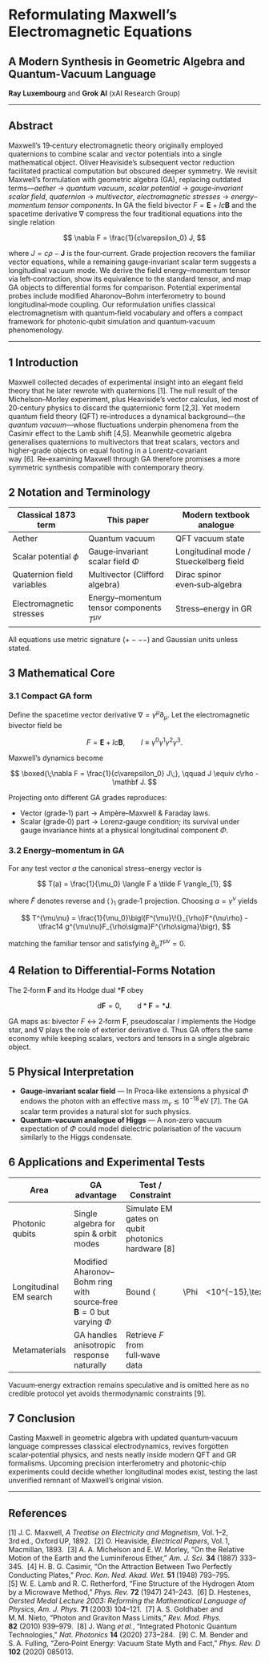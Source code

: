 # Reformulating Maxwell’s Electromagnetic Equations 

## A Modern Synthesis in Geometric Algebra and Quantum‑Vacuum Language 

**Ray Luxembourg** and **Grok AI** (xAI Research Group) 

---

## Abstract 

Maxwell’s 19‑century electromagnetic theory originally employed quaternions to combine scalar and vector potentials into a single mathematical object. Oliver Heaviside’s subsequent vector reduction facilitated practical computation but obscured deeper symmetry. We revisit Maxwell’s formulation with geometric algebra (GA), replacing outdated terms—*aether* → *quantum vacuum*, *scalar potential* → *gauge‑invariant scalar field*, *quaternion* → *multivector*, *electromagnetic stresses* → *energy–momentum tensor components*. In GA the field bivector $F = \mathbf E + I c \mathbf B$ and the spacetime derivative $\nabla$ compress the four traditional equations into the single relation

$$
\nabla F = \frac{1}{c\varepsilon_0}
J,
$$

where $J = c\rho - \mathbf J$ is the four‑current. Grade projection recovers the familiar vector equations, while a remaining gauge‑invariant scalar term suggests a longitudinal vacuum mode. We derive the field energy–momentum tensor via left‑contraction, show its equivalence to the standard tensor, and map GA objects to differential forms for comparison. Potential experimental probes include modified Aharonov–Bohm interferometry to bound longitudinal‑mode coupling. Our reformulation unifies classical electromagnetism with quantum‑field vocabulary and offers a compact framework for photonic‑qubit simulation and quantum‑vacuum phenomenology.

---

## 1 Introduction 

Maxwell collected decades of experimental insight into an elegant field theory that he later rewrote with quaternions \[1]. The null result of the Michelson–Morley experiment, plus Heaviside’s vector calculus, led most of 20‑century physics to discard the quaternionic form \[2,3]. Yet modern quantum field theory (QFT) re‑introduces a dynamical background—the *quantum vacuum*—whose fluctuations underpin phenomena from the Casimir effect to the Lamb shift \[4,5]. Meanwhile geometric algebra generalises quaternions to multivectors that treat scalars, vectors and higher‑grade objects on equal footing in a Lorentz‑covariant way \[6]. Re‑examining Maxwell through GA therefore promises a more symmetric synthesis compatible with contemporary theory.

## 2 Notation and Terminology 

| Classical 1873 term        | This paper                                     | Modern textbook analogue               |
| -------------------------- | ---------------------------------------------- | -------------------------------------- |
| Aether                     | Quantum vacuum                                 | QFT vacuum state                       |
| Scalar potential $\phi$    | Gauge‑invariant scalar field $\Phi$            | Longitudinal mode / Stueckelberg field |
| Quaternion field variables | Multivector (Clifford algebra)                 | Dirac spinor even‑sub‑algebra          |
| Electromagnetic stresses   | Energy–momentum tensor components $T^{\mu\nu}$ | Stress–energy in GR                    |

All equations use metric signature $(+−−−)$ and Gaussian units unless stated.

## 3 Mathematical Core 

### 3.1 Compact GA form

Define the spacetime vector derivative $\nabla = \gamma^{\mu}\partial_{\mu}$. Let the electromagnetic bivector field be

$$
F = \mathbf E + I c \mathbf B, \qquad I \equiv \gamma^0\gamma^1\gamma^2\gamma^3.
$$

Maxwell’s dynamics become

$$
\boxed{\;\nabla F = \frac{1}{c\varepsilon_0} J\;}, \qquad J \equiv c\rho - \mathbf J.
$$

Projecting onto different GA grades reproduces:

* Vector (grade‑1) part → Ampère–Maxwell & Faraday laws.
* Scalar (grade‑0) part → Lorenz‑gauge condition; its survival under gauge invariance hints at a physical longitudinal component $\Phi$.

### 3.2 Energy–momentum in GA

For any test vector $a$ the canonical stress–energy vector is

$$
T(a) = \frac{1}{\mu_0} \langle F a \tilde F \rangle_{1},
$$

where $\tilde F$ denotes reverse and $\langle\,\rangle_{1}$ grade‑1 projection. Choosing $a = \gamma^{\nu}$ yields

$$
T^{\mu\nu} = \frac{1}{\mu_0}\bigl(F^{\mu}\!{}_{\rho}F^{\nu\rho} - \tfrac14 g^{\mu\nu}F_{\rho\sigma}F^{\rho\sigma}\bigr),
$$

matching the familiar tensor and satisfying $\partial_{\mu}T^{\mu\nu}=0$.

## 4 Relation to Differential‑Forms Notation 

The 2‑form $\boldsymbol F$ and its Hodge dual $*\boldsymbol F$ obey

$$
\mathrm d \boldsymbol F = 0, \qquad \mathrm d *\boldsymbol F = *\boldsymbol J.
$$

GA maps as: bivector $F$ ↔ 2‑form $\boldsymbol F$, pseudoscalar $I$ implements the Hodge star, and $\nabla$ plays the role of exterior derivative $\mathrm d$. Thus GA offers the same economy while keeping scalars, vectors and tensors in a single algebraic object.

## 5 Physical Interpretation 

* **Gauge‑invariant scalar field** — In Proca‑like extensions a physical $\Phi$ endows the photon with an effective mass $m_{\gamma}\lesssim 10^{−18}\,\text{eV}$ \[7]. The GA scalar term provides a natural slot for such physics.
* **Quantum‑vacuum analogue of Higgs** — A non‑zero vacuum expectation of $\Phi$ could model dielectric polarisation of the vacuum similarly to the Higgs condensate.

## 6 Applications and Experimental Tests 

| Area                   | GA advantage                                                                  | Test / Constraint                                  |      |                    |    |
| ---------------------- | ----------------------------------------------------------------------------- | -------------------------------------------------- | ---- | ------------------ | -- |
| Photonic qubits        | Single algebra for spin & orbit modes                                         | Simulate EM gates on qubit photonics hardware \[8] |      |                    |    |
| Longitudinal EM search | Modified Aharonov–Bohm ring with source‑free $\mathbf B=0$ but varying $\Phi$ | Bound (                                            | \Phi | <10^{−15},\text{V} | \$ |
| Metamaterials          | GA handles anisotropic response naturally                                     | Retrieve $F$ from full‑wave data                   |      |                    |    |

Vacuum‑energy extraction remains speculative and is omitted here as no credible protocol yet avoids thermodynamic constraints \[9].

## 7 Conclusion 

Casting Maxwell in geometric algebra with updated quantum‑vacuum language compresses classical electrodynamics, revives forgotten scalar‑potential physics, and nests neatly inside modern QFT and GR formalisms. Upcoming precision interferometry and photonic‑chip experiments could decide whether longitudinal modes exist, testing the last unverified remnant of Maxwell’s original vision.

---

## References 

\[1] J. C. Maxwell, *A Treatise on Electricity and Magnetism*, Vol. 1–2, 3rd ed., Oxford UP, 1892. 
\[2] O. Heaviside, *Electrical Papers*, Vol. 1, Macmillan, 1893. 
\[3] A. A. Michelson and E. W. Morley, “On the Relative Motion of the Earth and the Luminiferous Ether,” *Am. J. Sci.* **34** (1887) 333–345. 
\[4] H. B. G. Casimir, “On the Attraction Between Two Perfectly Conducting Plates,” *Proc. Kon. Ned. Akad. Wet.* **51** (1948) 793–795. 
\[5] W. E. Lamb and R. C. Retherford, “Fine Structure of the Hydrogen Atom by a Microwave Method,” *Phys. Rev.* **72** (1947) 241–243. 
\[6] D. Hestenes, *Oersted Medal Lecture 2003: Reforming the Mathematical Language of Physics*, *Am. J. Phys.* **71** (2003) 104–121. 
\[7] A. S. Goldhaber and M. M. Nieto, “Photon and Graviton Mass Limits,” *Rev. Mod. Phys.* **82** (2010) 939–979. 
\[8] J. Wang *et al.*, “Integrated Photonic Quantum Technologies,” *Nat. Photonics* **14** (2020) 273–284. 
\[9] C. M. Bender and S. A. Fulling, “Zero‑Point Energy: Vacuum State Myth and Fact,” *Phys. Rev. D* **102** (2020) 085013.
